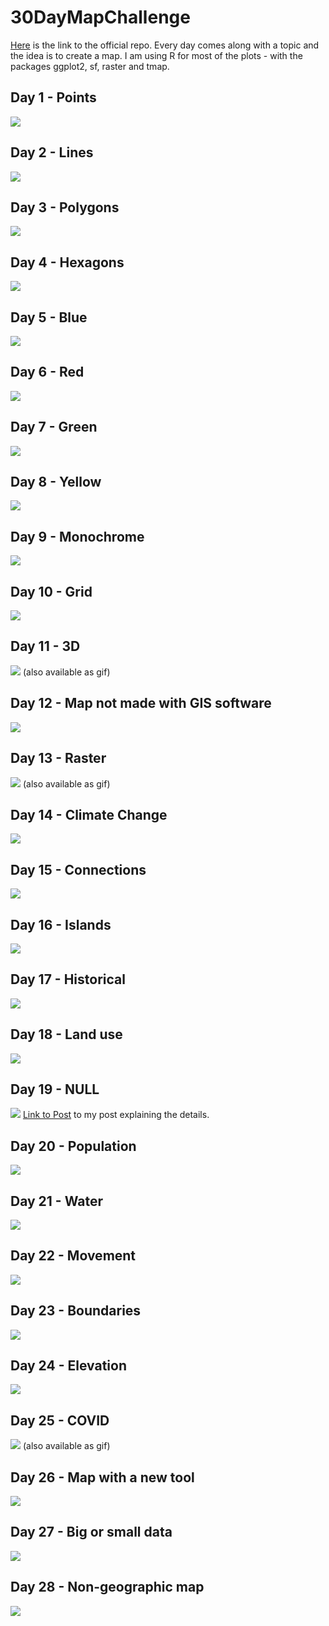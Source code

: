 # 30DayMapChallenge

[Here](https://github.com/tjukanovt/30DayMapChallenge) is the link to the official repo. Every day comes along with a topic and the idea is to create a map.
I am using R for most of the plots - with the packages ggplot2, sf, raster and tmap.

## Day 1 - Points

![](Day01_Points/Chile_earthquakes.png)

## Day 2 - Lines 

![](Day02_Lines/Rplot.png)

## Day 3 - Polygons

![](Day03_Polygons/agua.png)

## Day 4 - Hexagons

![](Day04_Hexagons/results.png)

## Day 5 - Blue

![](Day05_Blue/lakes.png)

## Day 6 - Red

![](Day06_Red/plot.png)

## Day 7 - Green

![](Day07_Green/plot.png)

## Day 8 - Yellow

![](Day08_Yellow/plot.png)

## Day 9 - Monochrome

![](Day09_Monochrome/plot.png)

## Day 10 - Grid

![](Day10_Grid/plot.png)

## Day 11 - 3D

![](Day11_3D/plot.png)
(also available as gif)

## Day 12 - Map not made with GIS software

![](Day12_NotGIS/plot.jpg)

## Day 13 - Raster

![](Day13_Raster/plot_germany.png)
(also available as gif)

## Day 14 - Climate Change

![](Day14_ClimateChange/plot.png)

## Day 15 - Connections

![](Day15_Connections/plot.png)

## Day 16 - Islands

![](Day16_Islands/plot.png)

## Day 17 - Historical

![](Day17_Historical/plot.png)

## Day 18 - Land use

![](Day18_LandUse/plot.png)

## Day 19 - NULL

![](Day19_NULL/plot.png)
[Link to Post](https://mapchallenge-fuzzymatching.netlify.app/) to my post explaining the details.

## Day 20 - Population

![](Day20_Population/plot.png)

## Day 21 - Water

![](Day21_Water/plot.png)

## Day 22 - Movement

![](Day22_Movement/plot.png)

## Day 23 - Boundaries

![](Day23_Boundaries/plot.png)

## Day 24 - Elevation

![](Day24_Elevation/plot.png)

## Day 25 - COVID

![](Day25_COVID/plot.png)
(also available as gif)

## Day 26 - Map with a new tool

![](Day26_NewTool/plot.png)

## Day 27 - Big or small data

![](Day27_SmallData/plot.png)

## Day 28 - Non-geographic map

![](Day28_NonGeographic/plot.png)

